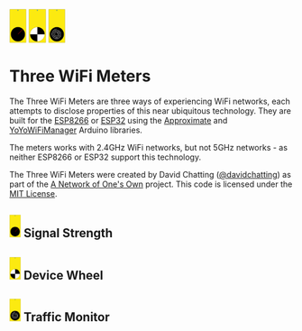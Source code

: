 <img src="./images/SignalStrength.svg" height=60px>  <img src="./images/DeviceWheel.svg" height=60px> <img src="./images/TrafficMonitor.svg" height=60px>
# Three WiFi Meters
The Three WiFi Meters are three ways of experiencing WiFi networks, each attempts to disclose properties of this near ubiquitous technology. They are built for the [ESP8266](https://en.wikipedia.org/wiki/ESP8266) or [ESP32](https://en.wikipedia.org/wiki/ESP32) using the [Approximate](https://github.com/davidchatting/Approximate) and [YoYoWiFiManager](https://github.com/interactionresearchstudio/YoYoWiFiManager) Arduino libraries.

The meters works with 2.4GHz WiFi networks, but not 5GHz networks - as neither ESP8266 or ESP32 support this technology.

The Three WiFi Meters were created by David Chatting ([@davidchatting](https://twitter.com/davidchatting)) as part of the [A Network of One's Own](http://davidchatting.com/nooo/) project. This code is licensed under the [MIT License](LICENSE.txt).

## <img src="./images/SignalStrength.svg" height=40px> Signal Strength

## <img src="./images/DeviceWheel.svg" height=40px> Device Wheel

## <img src="./images/TrafficMonitor.svg" height=40px> Traffic Monitor